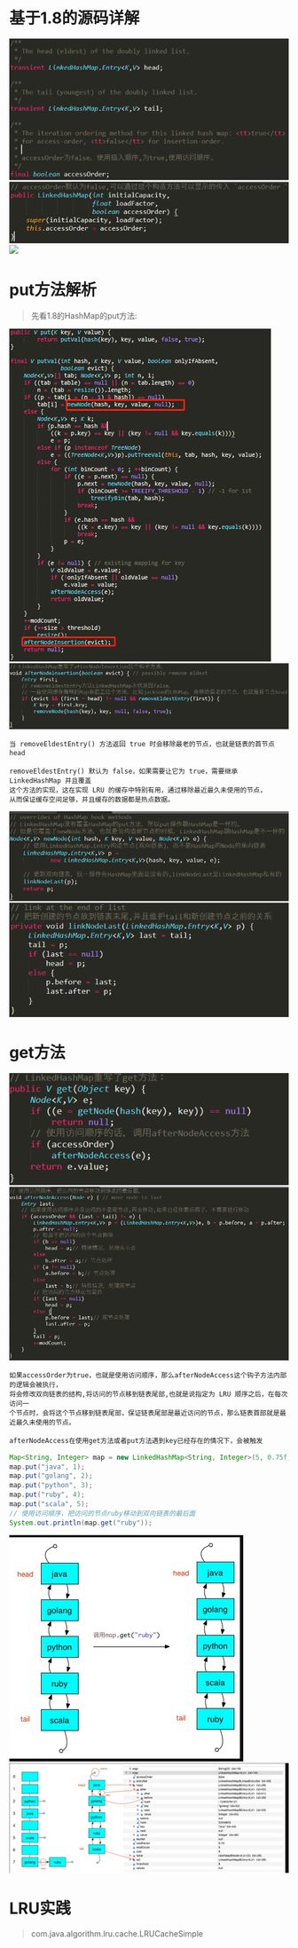 # 基于1.8的源码详解

![](../pics/jdk8-Linkedhashmap01.png)
![](../pics/jdk8-Linkedhashmap02.png)
![](../pics/jdk8-LinkedHashMap的Entry.png)

# put方法解析

>先看1.8的HashMap的put方法:

![](../pics/jdk8-Linkedhashmap03.png)
![](../pics/jdk8-Linkedhashmap04.png)

    当 removeEldestEntry() 方法返回 true 时会移除最老的节点，也就是链表的首节点head
    
    removeEldestEntry() 默认为 false，如果需要让它为 true，需要继承 LinkedHashMap 并且覆盖
    这个方法的实现，这在实现 LRU 的缓存中特别有用，通过移除最近最久未使用的节点，
    从而保证缓存空间足够，并且缓存的数据都是热点数据。
    
![](../pics/jdk8-Linkedhashmap05.png)
![](../pics/jdk8-Linkedhashmap06.png)

# get方法

![](../pics/jdk8-Linkedhashmap07.png)
![](../pics/jdk8-Linkedhashmap08.png)

    如果accessOrder为true，也就是使用访问顺序，那么afterNodeAccess这个钩子方法内部的逻辑会被执行，
    将会修改双向链表的结构,将访问的节点移到链表尾部,也就是说指定为 LRU 顺序之后，在每次访问一
    个节点时，会将这个节点移到链表尾部，保证链表尾部是最近访问的节点，那么链表首部就是最近最久未使用的节点。
    
    afterNodeAccess在使用get方法或者put方法遇到key已经存在的情况下，会被触发

```java
Map<String, Integer> map = new LinkedHashMap<String, Integer>(5, 0.75f, true);
map.put("java", 1);
map.put("golang", 2);
map.put("python", 3);
map.put("ruby", 4);
map.put("scala", 5);
// 使用访问顺序，把访问的节点ruby移动到双向链表的最后面
System.out.println(map.get("ruby"));
``` 

![](../pics/jdk8-Linkedhashmap09.png)   
![](../pics/jdk8-Linkedhashmap10.png)   

# LRU实践

>com.java.algorithm.lru.cache.LRUCacheSimple